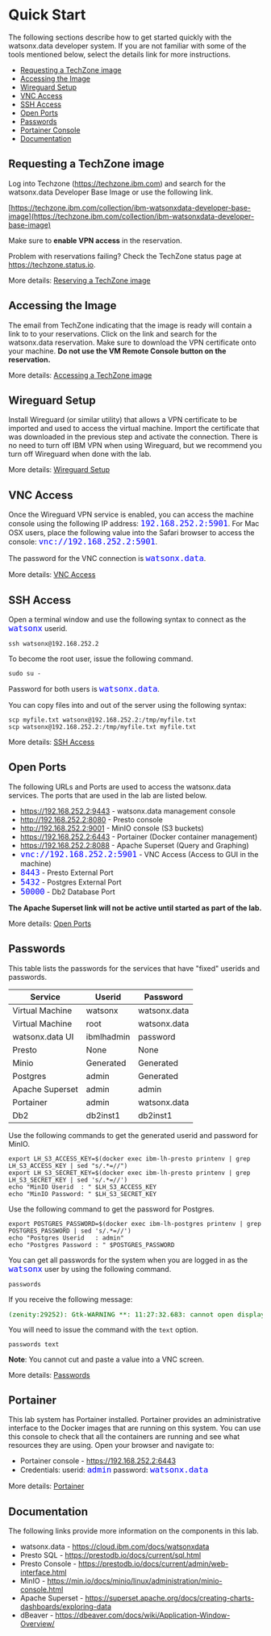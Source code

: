 # Quick Start

The following sections describe how to get started quickly with the watsonx.data developer system. If you are not familiar with some of the tools mentioned below, select the details link for more instructions.

* [Requesting a TechZone image](#requesting-a-techzone-image)
* [Accessing the Image](#accessing-the-image)
* [Wireguard Setup](#wireguard-setup)
* [VNC Access](#vnc-access)
* [SSH Access](#ssh-access)
* [Open Ports](#open-ports)
* [Passwords](#passwords)
* [Portainer Console](#portainer)
* [Documentation](#documentation)

## Requesting a TechZone image

Log into Techzone (<a href="https://techzone.ibm.com" target="_blank">https://techzone.ibm.com</a>) and search for the watsonx.data
Developer Base Image or use the following link.

[https://techzone.ibm.com/collection/ibm-watsonxdata-developer-base-image](https://techzone.ibm.com/collection/ibm-watsonxdata-developer-base-image)

Make sure to **enable VPN access** in the reservation. 

Problem with reservations failing? Check the TechZone status page at <a href="https://techzone.status.io" target="_blank">https://techzone.status.io</a>.

More details: [Reserving a TechZone image](wxd-reference-techzone.md)


## Accessing the Image

The email from TechZone indicating that the image is ready will contain a link to to your reservations. Click on the link and search for the watsonx.data reservation. Make sure to download the VPN certificate onto your machine. **Do not use the VM Remote Console button on the reservation.**

More details: [Accessing a TechZone image](wxd-reference-access.md)

## Wireguard Setup

Install Wireguard (or similar utility) that allows a VPN certificate to be imported and used to access the virtual machine. Import the certificate that was downloaded in the previous step and activate the connection. There is no need to turn off IBM VPN when using Wireguard, but we recommend you turn off Wireguard when done with the lab.

More details: [Wireguard Setup](wxd-reference-wireguard.md)

## VNC Access

Once the Wireguard VPN service is enabled, you can access the machine console using the following IP address: <code style="font-size: medium;color:blue;">192.168.252.2:5901</code>. For Mac OSX users, place the following value into the Safari browser to access the console: <code style="font-size: medium;color:blue;">vnc://192.168.252.2:5901</code>.

The password for the VNC connection is <code style="font-size: medium;color:blue;">watsonx.data</code>.

More details: [VNC Access](wxd-reference-vnc.md)

## SSH Access

Open a terminal window and use the following syntax to connect as the <code style="font-size: medium;color:blue;">watsonx</code> userid.

```
ssh watsonx@192.168.252.2
```

To become the root user, issue the following command.
```
sudo su -
```
Password for both users is <code style="color:blue;font-size:medium;">watsonx.data</code>.

You can copy files into and out of the server using the following syntax:

```
scp myfile.txt watsonx@192.168.252.2:/tmp/myfile.txt
scp watsonx@192.168.252.2:/tmp/myfile.txt myfile.txt
```

More details: [SSH Access](wxd-reference-ssh.md)

## Open Ports

The following URLs and Ports are used to access the watsonx.data services.
The ports that are used in the lab are listed below.

   * <a href="https://192.168.252.2:9443" target="_blank">https://192.168.252.2:9443</a> - watsonx.data management console
   * <a href="http://192.168.252.2:8080" target="_blank">http://192.168.252.2:8080</a> - Presto console
   * <a href="http://192.168.252.2:9001" target="_blank">http://192.168.252.2:9001</a> - MinIO console (S3 buckets)
   * <a href="https://192.168.252.2:6443" target="_blank">https://192.168.252.2:6443</a> - Portainer (Docker container management)
   * <a href="http://192.168.252.2:8088" target="_blank">https://192.168.252.2:8088</a> - Apache Superset (Query and Graphing)
   * <code style="font-size: medium;color:blue;">vnc://192.168.252.2:5901</code> - VNC Access (Access to GUI in the machine)
   * <code style="font-size: medium;color:blue;">8443</code> - Presto External Port
   * <code style="font-size: medium;color:blue;">5432</code> - Postgres External Port
   * <code style="font-size: medium;color:blue;">50000</code> - Db2 Database Port   

**The Apache Superset link will not be active until started as part of the lab.**

More details: [Open Ports](wxd-reference-ports.md)

## Passwords

This table lists the passwords for the services that have "fixed" userids and passwords.

|Service|Userid|Password
|-------|------|--------|
|Virtual Machine|watsonx|watsonx.data
|Virtual Machine|root|watsonx.data
|watsonx.data UI|ibmlhadmin|password
|Presto|None|None
|Minio|Generated|Generated
|Postgres|admin|Generated
|Apache Superset|admin|admin
|Portainer|admin|watsonx.data
|Db2|db2inst1|db2inst1

Use the following commands to get the generated userid and password for MinIO.
```
export LH_S3_ACCESS_KEY=$(docker exec ibm-lh-presto printenv | grep LH_S3_ACCESS_KEY | sed "s/.*=//")
export LH_S3_SECRET_KEY=$(docker exec ibm-lh-presto printenv | grep LH_S3_SECRET_KEY | sed 's/.*=//') 
echo "MinIO Userid  : " $LH_S3_ACCESS_KEY
echo "MinIO Password: " $LH_S3_SECRET_KEY
```

Use the following command to get the password for Postgres.
```
export POSTGRES_PASSWORD=$(docker exec ibm-lh-postgres printenv | grep POSTGRES_PASSWORD | sed 's/.*=//')
echo "Postgres Userid   : admin"
echo "Postgres Password : " $POSTGRES_PASSWORD
```

You can get all passwords for the system when you are logged in as the <code style="color:blue;font-size:medium;">watsonx</code> user by using the following command.
```
passwords
```

If you receive the following message:
<pre style="font-size: medium; color: darkgreen; overflow: auto">
(zenity:29252): Gtk-WARNING **: 11:27:32.683: cannot open display:
</pre>

You will need to issue the command with the `text` option.
```
passwords text
```

**Note**: You cannot cut and paste a value into a VNC screen.

More details: [Passwords](wxd-reference-passwords.md)

## Portainer

This lab system has Portainer installed. Portainer provides an administrative interface to the Docker images that are running on this system. You can use this console to check that all the containers are running and see what resources they are using. Open your browser and navigate to:

   * Portainer console - <a href="https://192.168.252.2:6443" target="_blank">https://192.168.252.2:6443</a>
   * Credentials: userid: <code style="font-size: medium;color:blue;">admin</code> password: <code style="font-size: medium;color:blue;">watsonx.data</code>

More details: [Portainer](wxd-reference-portainer.md)   

## Documentation

The following links provide more information on the components in this lab.

* watsonx.data - <a href="https://cloud.ibm.com/docs/watsonxdata" target="_blank">https://cloud.ibm.com/docs/watsonxdata</a>
* Presto SQL - <a href="https://prestodb.io/docs/current/sql.html" target="_blank">https://prestodb.io/docs/current/sql.html</a>
* Presto Console - <a href="https://prestodb.io/docs/current/admin/web-interface.html" target="_blank">https://prestodb.io/docs/current/admin/web-interface.html</a>
* MinIO - <a href="https://min.io/docs/minio/linux/administration/minio-console.html" target="_blank">https://min.io/docs/minio/linux/administration/minio-console.html</a>
* Apache Superset - <a href="https://superset.apache.org/docs/creating-charts-dashboards/exploring-data" target="_blank">https://superset.apache.org/docs/creating-charts-dashboards/exploring-data</a>
* dBeaver - <a href="https://dbeaver.com/docs/wiki/Application-Window-Overview/" target="_blank">https://dbeaver.com/docs/wiki/Application-Window-Overview/</a>
